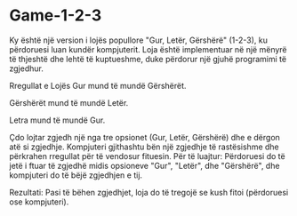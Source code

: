 # Game-1-2-3

Ky është një version i lojës popullore "Gur, Letër, Gërshërë" (1-2-3), ku përdoruesi luan kundër kompjuterit. Loja është implementuar në një mënyrë të thjeshtë dhe lehtë të kuptueshme, duke përdorur një gjuhë programimi të zgjedhur.

Rregullat e Lojës
Gur mund të mundë Gërshërët.

Gërshërët mund të mundë Letër.

Letra mund të mundë Gur.

Çdo lojtar zgjedh një nga tre opsionet (Gur, Letër, Gërshërë) dhe e dërgon atë si zgjedhje. Kompjuteri gjithashtu bën një zgjedhje të rastësishme dhe përkrahen rregullat për të vendosur fituesin.
Për të luajtur: Përdoruesi do të jetë i ftuar të zgjedhë midis opsioneve "Gur", "Letër", dhe "Gërshërë", dhe kompjuteri do të bëjë zgjedhjen e tij.

Rezultati: Pasi të bëhen zgjedhjet, loja do të tregojë se kush fitoi (përdoruesi ose kompjuteri).
